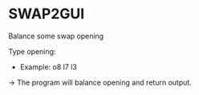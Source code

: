 # SWAP2GUI
Balance some swap opening

Type opening:
- Example: o8 l7 l3

-> The program will balance opening and return output.
